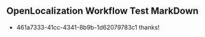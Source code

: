 ## OpenLocalization Workflow Test MarkDown
* 461a7333-41cc-4341-8b9b-1d62079783c1 thanks!

<!--HONumber=Aug16_HO3-->


